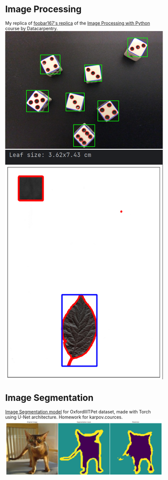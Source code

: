 # Image Processing

My replica of [foobar167's replica](https://colab.research.google.com/drive/1M6j5FyqwQtAe85RtbOXkqjQldY8eoT7a)
of the [Image Processing with Python](https://datacarpentry.org/image-processing/) course by Datacarpentry.
![Dice](data/image_processing/dice_boxes.jpg)
![Leaf size](data/image_processing/leaf_size.jpg)

# Image Segmentation
[Image Segmentation model](https://www.kaggle.com/code/mmeshok/oxfordiiitpet) for OxfordIIITPet dataset,
made with Torch using U-Net architecture. Homework for karpov.cources.
![kaggle](data/OxfordIIItPet.png)
